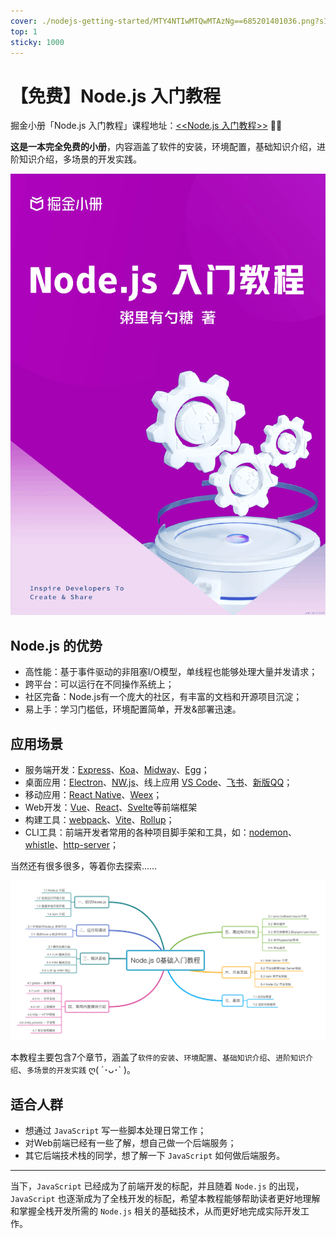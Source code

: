 ```yaml
---
cover: ./nodejs-getting-started/MTY4NTIwMTQwMTAzNg==685201401036.png?s1=https%3A//img.cdn.sugarat.top/mdImg/MTY4NTIwMTQwMTAzNg%3D%3D685201401036
top: 1
sticky: 1000
---
```

# 【免费】Node.js 入门教程
掘金小册「Node.js 入门教程」课程地址：[<<Node.js 入门教程>>](https://juejin.cn/book/7304230207953567755) 👍🏻

**这是一本完全免费的小册**，内容涵盖了软件的安装，环境配置，基础知识介绍，进阶知识介绍，多场景的开发实践。

![](./nodejs-getting-started/MTcwMjgwNzI2MjUwNg==702807262506.png?s1=https%3A//img.cdn.sugarat.top/mdImg/MTcwMjgwNzI2MjUwNg%3D%3D702807262506)

## Node.js 的优势

*   高性能：基于事件驱动的非阻塞I/O模型，单线程也能够处理大量并发请求；
*   跨平台：可以运行在不同操作系统上；
*   社区完备：Node.js有一个庞大的社区，有丰富的文档和开源项目沉淀；
*   易上手：学习门槛低，环境配置简单，开发&部署迅速。

## 应用场景

*   服务端开发：[Express](https://expressjs.com/)、[Koa](https://koajs.com/#application)、[Midway](https://midwayjs.org/)、[Egg](https://www.eggjs.org/zh-CN)；
*   桌面应用：[Electron](https://www.electronjs.org/)、[NW.js](https://nwjs.io/)、线上应用 [VS Code](https://code.visualstudio.com/)、[飞书](https://www.feishu.cn/)、[新版QQ](https://im.qq.com/macqq/index.shtml)；
*   移动应用：[React Native](https://reactnative.cn/)、[Weex](https://weexapp.com/zh/)；
*   Web开发：[Vue](https://cn.vuejs.org/)、[React](https://zh-hans.react.dev/)、[Svelte](https://www.svelte.cn/)等前端框架
*   构建工具：[webpack](https://webpack.docschina.org/)、[Vite](https://cn.vitejs.dev/)、[Rollup](https://rollupjs.org/)；
*   CLI工具：前端开发者常用的各种项目脚手架和工具，如：[nodemon](https://www.npmjs.com/package/nodemon)、[whistle](https://github.com/avwo/whistle)、[http-server](https://www.npmjs.com/package/http-server)；

当然还有很多很多，等着你去探索……

![](./nodejs-getting-started/MTY4NTIwMTQwMTAzNg==685201401036.png?s1=https%3A//img.cdn.sugarat.top/mdImg/MTY4NTIwMTQwMTAzNg%3D%3D685201401036)

本教程主要包含7个章节，涵盖了`软件的安装`、`环境配置`、`基础知识介绍`、`进阶知识介绍`、`多场景的开发实践` ღ( ´･ᴗ･\` )。

## 适合人群

*   想通过 `JavaScript` 写一些脚本处理日常工作；
*   对Web前端已经有一些了解，想自己做一个后端服务；
*   其它后端技术栈的同学，想了解一下 `JavaScript` 如何做后端服务。

---

当下，`JavaScript` 已经成为了前端开发的标配，并且随着 `Node.js` 的出现，`JavaScript` 也逐渐成为了全栈开发的标配，希望本教程能够帮助读者更好地理解和掌握全栈开发所需的 `Node.js` 相关的基础技术，从而更好地完成实际开发工作。